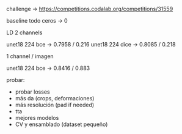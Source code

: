 challenge -> https://competitions.codalab.org/competitions/31559

baseline todo ceros -> 0

LD 2 channels

unet18 224 bce -> 0.7958 / 0.216
unet18 224 dice -> 0.8085 / 0.218

1 channel / imagen

unet18 224 bce -> 0.8416 / 0.883

probar:

- probar losses
- más da (crops, deformaciones)
- más resolución (pad if needed)
- tta
- mejores modelos
- CV y ensamblado (dataset pequeño)
